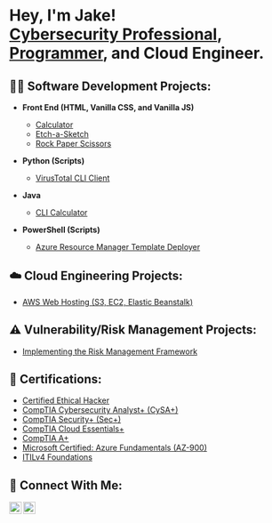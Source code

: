 <h1>Hey, I'm Jake!<br/>
<a href=https://linkedin.com/in/jake-espinosa>Cybersecurity Professional</a>,
<a href="https://github.com/jakeEspinosa">Programmer</a>,
and Cloud Engineer.</h1>

<h2>👨‍💻 Software Development Projects:</h2>

- <b>Front End (HTML, Vanilla CSS, and Vanilla JS)</b>
  - [Calculator](https://github.com/jakeEspinosa/calculator)
  - [Etch-a-Sketch](https://github.com/jakeEspinosa/etchASketch)
  - [Rock Paper Scissors](https://github.com/jakeEspinosa/rockPaperScissorsJS)

- <b>Python (Scripts)</b>
  - [VirusTotal CLI Client](https://github.com/jakeEspinosa/virusTotalCLI)

- <b>Java</b>
  - [CLI Calculator](https://github.com/jakeEspinosa/cliCalculator)

- <b>PowerShell (Scripts)</b>
  - [Azure Resource Manager Template Deployer](https://github.com/jakeEspinosa/armtd)
  
<h2>☁️ Cloud Engineering Projects:</h2>

- [AWS Web Hosting (S3, EC2, Elastic Beanstalk)](https://github.com/jakeEspinosa/awsWebHosting)

<h2>⚠️ Vulnerability/Risk Management Projects:</h2>

- [Implementing the Risk Management Framework](https://github.com/jakeEspinosa/riskManagementFramework)

<h2>📒 Certifications:</h2>

- [Certified Ethical Hacker](https://imgur.com/a/rmBDb7J)
- [CompTIA Cybersecurity Analyst+ (CySA+)](https://imgur.com/YNcFHPs)
- [CompTIA Security+ (Sec+)](https://imgur.com/vt1CmaG)
- [CompTIA Cloud Essentials+](https://imgur.com/GkERQRO)
- [CompTIA A+](https://imgur.com/UiYtFQE)
- [Microsoft Certified: Azure Fundamentals (AZ-900)](https://imgur.com/CjBH7ME)
- [ITILv4 Foundations](https://imgur.com/A7wD6qm)

<h2>🤝 Connect With Me:</h2>

[<img align="left" alt="JakeEspinosa | LinkedIn" width="22px" src="https://cdn.jsdelivr.net/npm/simple-icons@v3/icons/linkedin.svg" />][linkedin]
[<img align="left" alt="JakeEspnosa | YouTube" width="22px" src="https://cdn.jsdelivr.net/npm/simple-icons@v3/icons/youtube.svg" />][youtube]

[linkedin]: https://linkedin.com/in/jake-espinosa
[youtube]: https://www.youtube.com/channel/UCM24A-2xJx1P6Bg46S9uR_g
